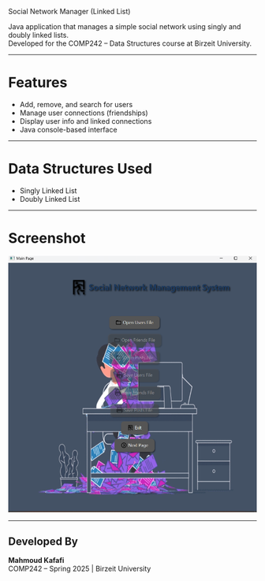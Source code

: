  Social Network Manager (Linked List)

Java application that manages a simple social network using singly and doubly linked lists.  
Developed for the COMP242 – Data Structures course at Birzeit University.

---

# Features
- Add, remove, and search for users
- Manage user connections (friendships)
- Display user info and linked connections
- Java console-based interface

---

# Data Structures Used
- Singly Linked List
- Doubly Linked List

---

# Screenshot
![UI](./assets/Main_page.png)

---

##  Developed By
**Mahmoud Kafafi**  
COMP242 – Spring 2025 | Birzeit University
